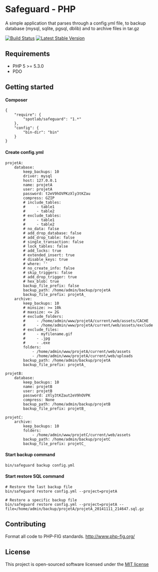 # Safeguard - PHP

A simple application that parses through a config.yml file, to backup database (mysql, sqlite, pgsql, dblib) and to archive files in tar.gz

[![Build Status](https://travis-ci.org/spotlab/safeguard.png?branch=master)](https://travis-ci.org/spotlab/safeguard)
[![Latest Stable Version](https://poser.pugx.org/spotlab/safeguard/v/stable.png)](https://packagist.org/packages/spotlab/safeguard)

## Requirements

- PHP 5 >= 5.3.0
- PDO

## Getting started

#### Composer

```
{
    "require": {
        "spotlab/safeguard": "1.*"
    },
    "config": {
        "bin-dir": "bin"
    }
}
```

#### Create config.yml

    projetA:
        database:
            keep_backups: 10
            driver: mysql
            host: 127.0.0.1
            name: projetA
            user: projetA
            password: t2eV9hOVPKzXly3tKZau
            compress: GZIP
            # include_tables:
            #     - table1
            #     - table2
            # exclude_tables:
            #     - table1
            #     - table2
            # no_data: false
            # add_drop_database: false
            # add_drop_table: false
            # single_transaction: false
            # lock_tables: false
            # add_locks: true
            # extended_insert: true
            # disable_keys: true
            # where: ''
            # no_create_info: false
            # skip_triggers: false
            # add_drop_trigger: true
            # hex_blob: true
            backup_file_prefix: false
            backup_path: /home/admin/backup/projetA
            backup_file_prefix: projetA_
        archive:
            keep_backups: 10
            # minsize: >= 10k
            # maxsize: <= 2G
            # exclude_folders:
            #     - /home/admin/www/projetA/current/web/assets/CACHE
            #     - /home/admin/www/projetA/current/web/assets/exclude
            # exclude_files:
            #     - myfilename.gif
            #     - .jpg
            #     - .exe
            folders:
                - /home/admin/www/projetA/current/web/assets
                - /home/admin/www/projetA/current/web/uploads
            backup_path: /home/admin/backup/projetA
            backup_file_prefix: projetA_

    projetB:
        database:
            keep_backups: 10
            name: projetB
            user: projetB
            password: zXly3tKZaut2eV9hOVPK
            compress: None
            backup_path: /home/admin/backup/projetB
            backup_file_prefix: projetB_

    projetC:
        archive:
            keep_backups: 10
            folders:
                - /home/admin/www/projetC/current/web/assets
            backup_path: /home/admin/backup/projetC
            backup_file_prefix: projetC_

#### Start backup command

```
bin/safeguard backup config.yml
```

#### Start restore SQL command

```
# Restore the last backup file
bin/safeguard restore config.yml --project=projetA

# Restore a specific backup file
bin/safeguard restore config.yml --project=projetA --file=/home/admin/backup/projetA/projetA_20141111_214647.sql.gz
```

## Contributing

Format all code to PHP-FIG standards.
http://www.php-fig.org/

## License

This project is open-sourced software licensed under the [MIT license](http://opensource.org/licenses/MIT)
